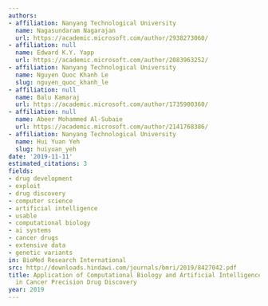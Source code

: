 ```yaml
---
authors:
- affiliation: Nanyang Technological University
  name: Nagasundaram Nagarajan
  url: https://academic.microsoft.com/author/2938273060/
- affiliation: null
  name: Edward K.Y. Yapp
  url: https://academic.microsoft.com/author/2083963252/
- affiliation: Nanyang Technological University
  name: Nguyen Quoc Khanh Le
  slug: nguyen_quoc_khanh_le
- affiliation: null
  name: Balu Kamaraj
  url: https://academic.microsoft.com/author/1735900360/
- affiliation: null
  name: Abeer Mohammed Al-Subaie
  url: https://academic.microsoft.com/author/2141768386/
- affiliation: Nanyang Technological University
  name: Hui Yuan Yeh
  slug: huiyuan_yeh
date: '2019-11-11'
estimated_citations: 3
fields:
- drug development
- exploit
- drug discovery
- computer science
- artificial intelligence
- usable
- computational biology
- ai systems
- cancer drugs
- extensive data
- genetic variants
in: BioMed Research International
src: http://downloads.hindawi.com/journals/bmri/2019/8427042.pdf
title: Application of Computational Biology and Artificial Intelligence Technologies
  in Cancer Precision Drug Discovery
year: 2019
---
```

